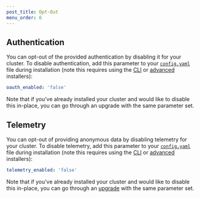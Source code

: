 ```yaml
---
post_title: Opt-Out
menu_order: 6
---
```


## Authentication

You can opt-out of the provided authentication by disabling it for your cluster. To disable authentication, add this parameter to your [`config.yaml`][4] file during installation (note this requires using the [CLI][1] or [advanced][2] installers):

```yaml
oauth_enabled: 'false'
```

Note that if you’ve already installed your cluster and would like to disable this in-place, you can go through an upgrade with the same parameter set.

## Telemetry

You can opt-out of providing anonymous data by disabling telemetry for your cluster. To disable telemetry, add this parameter to your [`config.yaml`][4] file during installation (note this requires using the [CLI][1] or [advanced][2] installers):

```yaml
telemetry_enabled: 'false'
```

Note that if you’ve already installed your cluster and would like to disable this in-place, you can go through an [upgrade][3] with the same parameter set.

[1]: ../installing/custom/cli/
[2]: ../installing/custom/advanced/
[3]: ../installing/custom/configuration-parameters/
[4]: /docs/1.7/administration/installing/custom/configuration-parameters/

